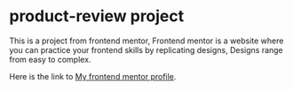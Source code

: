 # product-review project

This is a project from frontend mentor,
Frontend mentor is a website where you can practice your frontend skills by replicating designs,
Designs range from easy to complex.

Here is the link to [My frontend mentor profile](https://www.frontendmentor.io/profile/CelineJames).

